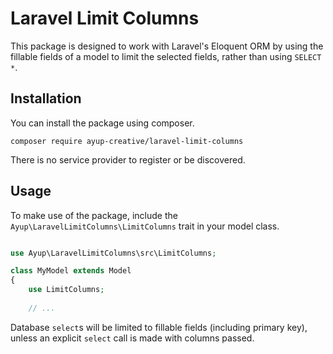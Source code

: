 # Laravel Limit Columns

This package is designed to work with Laravel's Eloquent ORM by using the fillable fields of a model to limit the selected fields, rather than using ```SELECT *```.

## Installation

You can install the package using composer.

```shell
composer require ayup-creative/laravel-limit-columns
```

There is no service provider to register or be discovered.

## Usage

To make use of the package, include the ```Ayup\LaravelLimitColumns\LimitColumns``` trait in your model class.

```php

use Ayup\LaravelLimitColumns\src\LimitColumns;

class MyModel extends Model
{
    use LimitColumns;
    
    // ...
```

Database ```select```s will be limited to fillable fields (including primary key), unless an explicit ```select``` call
is made with columns passed.
